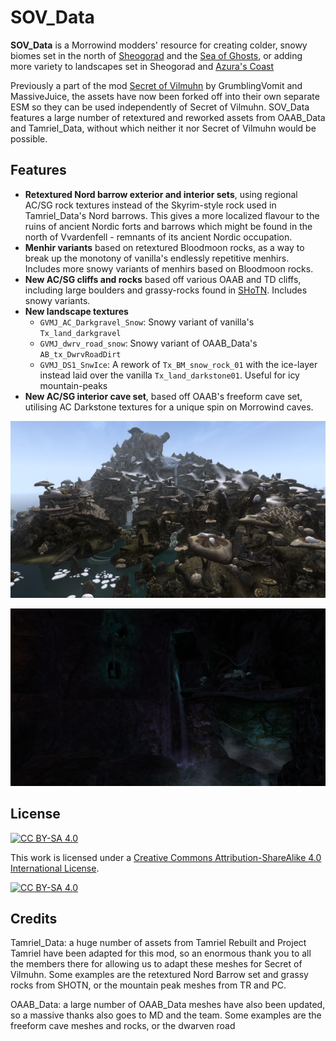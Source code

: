 # SOV_Data

**SOV_Data** is a Morrowind modders' resource for creating colder, snowy biomes set in the north of [Sheogorad](https://en.uesp.net/wiki/Morrowind:Sheogorad) and the [Sea of Ghosts](https://en.uesp.net/wiki/Morrowind:Sea_of_Ghosts), or adding more variety to landscapes set in Sheogorad and [Azura's Coast](https://en.uesp.net/wiki/Morrowind:Azura%27s_Coast)

Previously a part of the mod [Secret of Vilmuhn](https://morrowind-modding-with-massivejuice.vercel.app/00-projects/secret-of-vilmuhn/secret-of-vilmuhn-home/) by GrumblingVomit and MassiveJuice, the assets have now been forked off into their own separate ESM so they can be used independently of Secret of Vilmuhn. SOV_Data features a large number of retextured and reworked assets from OAAB_Data and Tamriel_Data, without which neither it nor Secret of Vilmuhn would be possible.

## Features

- **Retextured Nord barrow exterior and interior sets**, using regional AC/SG rock textures instead of the Skyrim-style rock used in Tamriel_Data's Nord barrows. This gives a more localized flavour to the ruins of ancient Nordic forts and barrows which might be found in the north of Vvardenfell - remnants of its ancient Nordic occupation.
- **Menhir variants** based on retextured Bloodmoon rocks, as a way to break up the monotony of vanilla's endlessly repetitive menhirs. Includes more snowy variants of menhirs based on Bloodmoon rocks.
- **New AC/SG cliffs and rocks** based off various OAAB and TD cliffs, including large boulders and grassy-rocks found in [SHoTN](https://www.nexusmods.com/morrowind/mods/44921/). Includes snowy variants.
- **New landscape textures**
	- `GVMJ_AC_Darkgravel_Snow`: Snowy variant of vanilla's `Tx_land_darkgravel`
	- `GVMJ_dwrv_road_snow`: Snowy variant of OAAB_Data's `AB_tx_DwrvRoadDirt`
	- `GVMJ_DS1_SnwIce`: A rework of `Tx_BM_snow_rock_01` with the ice-layer instead laid over the vanilla `Tx_land_darkstone01`. Useful for icy mountain-peaks
- **New AC/SG interior cave set**, based off OAAB's freeform cave set, utilising AC Darkstone textures for a unique spin on Morrowind caves.

![Secret of Vilmunn exterior](https://github.com/MasssiveJuice08/Secret-of-Vilmuhn/blob/main/Screenshots/Nexus%20Page/SOV_02-01-24_preview_00.png?raw=true)

![Secret of Vilmuhn Nord Barrow interior](https://github.com/MasssiveJuice08/Secret-of-Vilmuhn/blob/main/Screenshots/Nexus%20Page/SOV_12-27-2023_int_02.png?raw=true)

## License

[![CC BY-SA 4.0][cc-by-sa-shield]][cc-by-sa]

This work is licensed under a
[Creative Commons Attribution-ShareAlike 4.0 International License][cc-by-sa].

[![CC BY-SA 4.0][cc-by-sa-image]][cc-by-sa]

[cc-by-sa]: http://creativecommons.org/licenses/by-sa/4.0/
[cc-by-sa-image]: https://licensebuttons.net/l/by-sa/4.0/88x31.png
[cc-by-sa-shield]: https://img.shields.io/badge/License-CC%20BY--SA%204.0-lightgrey.svg

## Credits

Tamriel_Data: a huge number of assets from Tamriel Rebuilt and Project Tamriel have been adapted for this mod, so an enormous thank you to all the members there for allowing us to adapt these meshes for Secret of Vilmuhn. Some examples are the retextured Nord Barrow set and grassy rocks from SHOTN, or the mountain peak meshes from TR and PC.  
  
OAAB_Data: a large number of OAAB_Data meshes have also been updated, so a massive thanks also goes to MD and the team. Some examples are the freeform cave meshes and rocks, or the dwarven road
